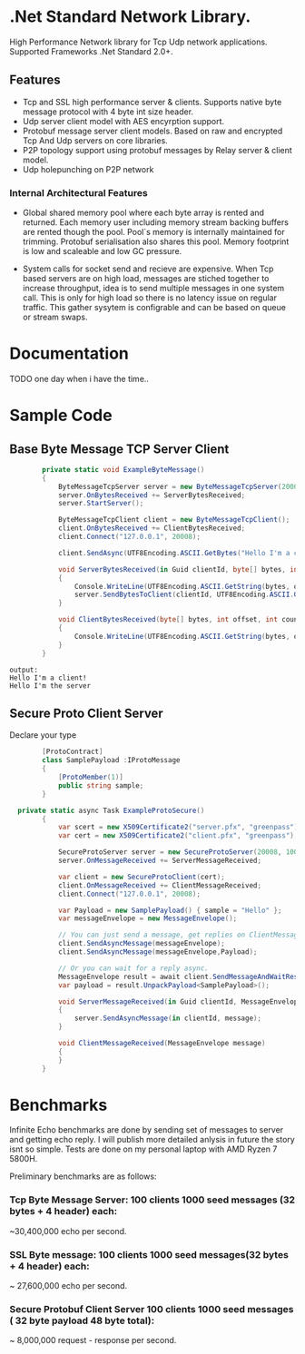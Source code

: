 # .Net Standard Network Library.
High Performance Network library for Tcp Udp network applications.
Supported Frameworks .Net Standard 2.0+.
## Features
- Tcp and SSL high performance server & clients. Supports native byte message protocol with 4 byte int size header.
- Udp server client model with AES encyrption support.
- Protobuf message server client models. Based on raw and encrypted Tcp And Udp servers on core libraries.
- P2P topology support using protobuf messages by Relay server & client model.
- Udp holepunching on P2P network

### Internal Architectural Features
- Global shared memory pool where each byte array is rented and returned. Each memory user including memory stream backing buffers are rented though the pool.
Pool`s memory is internally maintained for trimming. Protobuf serialisation also shares this pool. Memory footprint is low and scaleable and low GC pressure.

- System calls for socket send and recieve are expensive. When Tcp based servers are on high load, messages are stiched together to increase throughput, idea is to send multiple messages in one system call. This is only for high load so there is no latency issue on regular traffic. This gather sysytem is configrable and can be based on queue or stream swaps.



# Documentation
TODO one day when i have the time.. 


# Sample Code 
## Base Byte Message TCP Server Client
```c#
        private static void ExampleByteMessage()
        {
            ByteMessageTcpServer server = new ByteMessageTcpServer(20008);
            server.OnBytesReceived += ServerBytesReceived;
            server.StartServer();

            ByteMessageTcpClient client = new ByteMessageTcpClient();
            client.OnBytesReceived += ClientBytesReceived;
            client.Connect("127.0.0.1", 20008);

            client.SendAsync(UTF8Encoding.ASCII.GetBytes("Hello I'm a client!"));

            void ServerBytesReceived(in Guid clientId, byte[] bytes, int offset, int count)
            {
                Console.WriteLine(UTF8Encoding.ASCII.GetString(bytes, offset, count));
                server.SendBytesToClient(clientId, UTF8Encoding.ASCII.GetBytes("Hello I'm the server"));
            }

            void ClientBytesReceived(byte[] bytes, int offset, int count)
            {
                Console.WriteLine(UTF8Encoding.ASCII.GetString(bytes, offset, count));
            }
        }
 ```
```Console
output:
Hello I'm a client!
Hello I'm the server
```
## Secure Proto Client Server
Declare your type
```c#
        [ProtoContract]
        class SamplePayload :IProtoMessage
        {
            [ProtoMember(1)]
            public string sample;
        }
```
``` c#
  private static async Task ExampleProtoSecure()
        {
            var scert = new X509Certificate2("server.pfx", "greenpass");
            var cert = new X509Certificate2("client.pfx", "greenpass");

            SecureProtoServer server = new SecureProtoServer(20008, 100, scert);
            server.OnMessageReceived += ServerMessageReceived;

            var client = new SecureProtoClient(cert);
            client.OnMessageReceived += ClientMessageReceived;
            client.Connect("127.0.0.1", 20008);

            var Payload = new SamplePayload() { sample = "Hello" };
            var messageEnvelope = new MessageEnvelope();

            // You can just send a message, get replies on ClientMessageReceived.
            client.SendAsyncMessage(messageEnvelope);
            client.SendAsyncMessage(messageEnvelope,Payload);

            // Or you can wait for a reply async.
            MessageEnvelope result = await client.SendMessageAndWaitResponse(messageEnvelope, Payload);
            var payload = result.UnpackPayload<SamplePayload>();

            void ServerMessageReceived(in Guid clientId, MessageEnvelope message)
            {
                server.SendAsyncMessage(in clientId, message);
            }

            void ClientMessageReceived(MessageEnvelope message)
            {
            }
        }
```
# Benchmarks

Infinite Echo benchmarks are done by sending set of messages to server and getting echo reply. I will publish more detailed anlysis in future the story isnt so simple.
Tests are done on my personal laptop with AMD Ryzen 7 5800H.

Preliminary benchmarks are as follows:
### Tcp Byte Message Server: 100 clients 1000 seed messages (32 bytes + 4 header) each:

~30,400,000 echo per second.

### SSL Byte message: 100 clients 1000 seed messages(32 bytes + 4 header) each:

~ 27,600,000 echo per second.

### Secure Protobuf Client Server 100 clients 1000 seed messages ( 32 byte payload 48 byte total):

~ 8,000,000 request - response per second.
